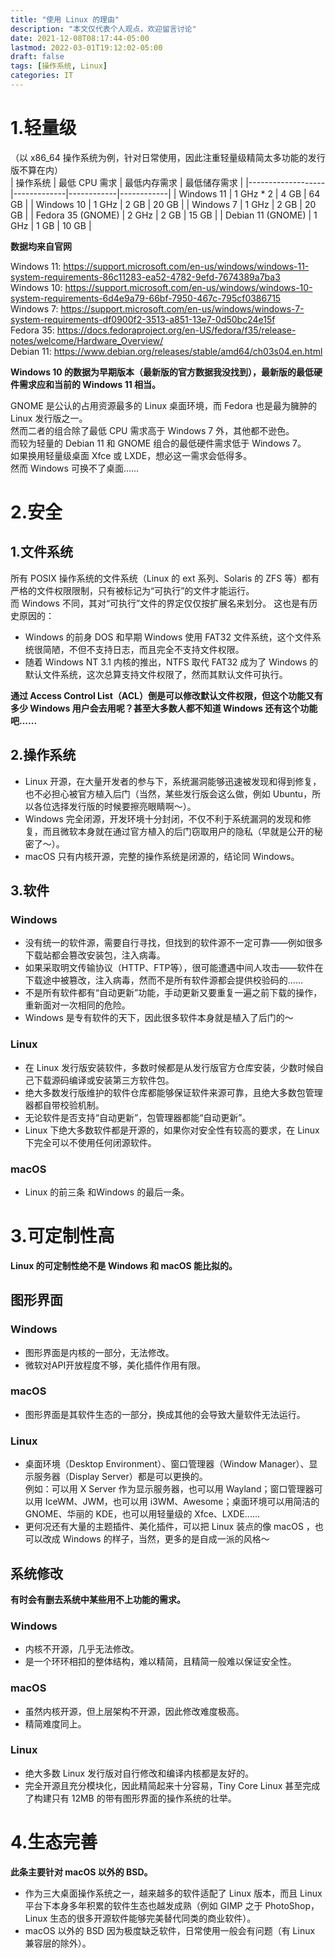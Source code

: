 ```yaml
---
title: "使用 Linux 的理由"
description: "本文仅代表个人观点，欢迎留言讨论"
date: 2021-12-08T08:17:44-05:00
lastmod: 2022-03-01T19:12:02-05:00
draft: false
tags: [操作系统, Linux]
categories: IT
---
```


# 1.轻量级
（以 x86_64 操作系统为例，针对日常使用，因此注重轻量级精简太多功能的发行版不算在内）  
| 操作系统           | 最低 CPU 需求 | 最低内存需求 | 最低储存需求 |
|-------------------|-------------|------------|------------|
| Windows 11        | 1 GHz * 2   | 4 GB       | 64 GB      |
| Windows 10        | 1 GHz       | 2 GB       | 20 GB      |
| Windows 7         | 1 GHz       | 2 GB       | 20 GB      |
| Fedora 35 (GNOME) | 2 GHz       | 2 GB       | 15 GB      |
| Debian 11 (GNOME) | 1 GHz       | 1 GB       | 10 GB      |

**数据均来自官网**

Windows 11: https://support.microsoft.com/en-us/windows/windows-11-system-requirements-86c11283-ea52-4782-9efd-7674389a7ba3  
Windows 10: https://support.microsoft.com/en-us/windows/windows-10-system-requirements-6d4e9a79-66bf-7950-467c-795cf0386715  
Windows 7: https://support.microsoft.com/en-us/windows/windows-7-system-requirements-df0900f2-3513-a851-13e7-0d50bc24e15f  
Fedora 35: https://docs.fedoraproject.org/en-US/fedora/f35/release-notes/welcome/Hardware_Overview/  
Debian 11: https://www.debian.org/releases/stable/amd64/ch03s04.en.html

**Windows 10 的数据为早期版本（最新版的官方数据我没找到），最新版的最低硬件需求应和当前的 Windows 11 相当。**

GNOME 是公认的占用资源最多的 Linux 桌面环境，而 Fedora 也是最为臃肿的 Linux 发行版之一。  
然而二者的组合除了最低 CPU 需求高于 Windows 7 外，其他都不逊色。  
而较为轻量的 Debian 11 和 GNOME 组合的最低硬件需求低于 Windows 7。  
如果换用轻量级桌面 Xfce 或 LXDE，想必这一需求会低得多。  
然而 Windows 可换不了桌面......

# 2.安全
## 1.文件系统

所有 POSIX 操作系统的文件系统（Linux 的 ext 系列、Solaris 的 ZFS 等）都有严格的文件权限限制，只有被标记为“可执行”的文件才能运行。  
而 Windows 不同，其对“可执行”文件的界定仅仅按扩展名来划分。
这也是有历史原因的：  
* Windows 的前身 DOS 和早期 Windows 使用 FAT32 文件系统，这个文件系统很简陋，不但不支持日志，而且完全不支持文件权限。
* 随着 Windows NT 3.1 内核的推出，NTFS 取代 FAT32 成为了 Windows 的默认文件系统，这次总算支持文件权限了，然而其默认文件可执行。

**通过 Access Control List（ACL）倒是可以修改默认文件权限，但这个功能又有多少 Windows 用户会去用呢？甚至大多数人都不知道 Windows 还有这个功能吧......**

## 2.操作系统

* Linux 开源，在大量开发者的参与下，系统漏洞能够迅速被发现和得到修复，也不必担心被官方植入后门（当然，某些发行版会这么做，例如 Ubuntu，所以各位选择发行版的时候要擦亮眼睛啊～）。  
* Windows 完全闭源，开发环境十分封闭，不仅不利于系统漏洞的发现和修复，而且微软本身就在通过官方植入的后门窃取用户的隐私（早就是公开的秘密了～）。
* macOS 只有内核开源，完整的操作系统是闭源的，结论同 Windows。

## 3.软件

### Windows

* 没有统一的软件源，需要自行寻找，但找到的软件源不一定可靠——例如很多下载站都会篡改安装包，注入病毒。
* 如果采取明文传输协议（HTTP、FTP等），很可能遭遇中间人攻击——软件在下载途中被篡改，注入病毒，然而不是所有软件源都会提供校验码的......
* 不是所有软件都有“自动更新”功能，手动更新又要重复一遍之前下载的操作，重新面对一次相同的危险。
* Windows 是专有软件的天下，因此很多软件本身就是植入了后门的～

### Linux

* 在 Linux 发行版安装软件，多数时候都是从发行版官方仓库安装，少数时候自己下载源码编译或安装第三方软件包。  
* 绝大多数发行版维护的软件仓库都能够保证软件来源可靠，且绝大多数包管理器都自带校验机制。  
* 无论软件是否支持“自动更新”，包管理器都能“自动更新”。  
* Linux 下绝大多数软件都是开源的，如果你对安全性有较高的要求，在 Linux 下完全可以不使用任何闭源软件。

### macOS

* Linux 的前三条 和Windows 的最后一条。

# 3.可定制性高

**Linux 的可定制性绝不是 Windows 和 macOS 能比拟的。**  

## 图形界面

### Windows

* 图形界面是内核的一部分，无法修改。
* 微软对API开放程度不够，美化插件作用有限。

### macOS

* 图形界面是其软件生态的一部分，换成其他的会导致大量软件无法运行。

### Linux
* 桌面环境（Desktop Environment）、窗口管理器（Window Manager）、显示服务器（Display Server）都是可以更换的。  
例如：可以用 X Server 作为显示服务器，也可以用 Wayland；窗口管理器可以用 IceWM、JWM，也可以用 i3WM、Awesome；桌面环境可以用简洁的 GNOME、华丽的 KDE，也可以用轻量级的 Xfce、LXDE......
* 更何况还有大量的主题插件、美化插件，可以把 Linux 装点的像 macOS ，也可以改成 Windows 的样子，当然，更多的是自成一派的风格～

## 系统修改

**有时会有删去系统中某些用不上功能的需求。**

### Windows
* 内核不开源，几乎无法修改。
* 是一个环环相扣的整体结构，难以精简，且精简一般难以保证安全性。

### macOS
* 虽然内核开源，但上层架构不开源，因此修改难度极高。
* 精简难度同上。

### Linux
* 绝大多数 Linux 发行版对自行修改和编译内核都是友好的。
* 完全开源且充分模块化，因此精简起来十分容易，Tiny Core Linux 甚至完成了构建只有 12MB 的带有图形界面的操作系统的壮举。

# 4.生态完善

**此条主要针对 macOS 以外的 BSD。**

* 作为三大桌面操作系统之一，越来越多的软件适配了 Linux 版本，而且 Linux 平台下本身多年积累的软件生态也越发成熟（例如 GIMP 之于 PhotoShop，Linux 生态的很多开源软件能够完美替代同类的商业软件）。
* macOS 以外的 BSD 因为极度缺乏软件，日常使用一般会有问题（有 Linux 兼容层的除外）。